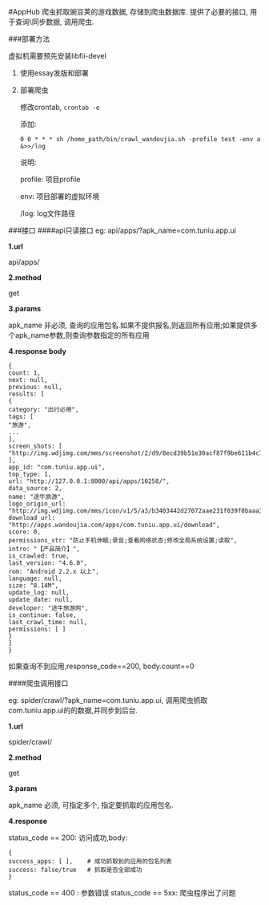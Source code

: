 #AppHub
爬虫抓取豌豆荚的游戏数据, 存储到爬虫数据库. 提供了必要的接口, 用于查询\同步数据, 调用爬虫.

###部署方法

虚拟机需要预先安装libfii-devel

1. 使用essay发版和部署
2. 部署爬虫

	修改crontab, `crontab -e`
	
	添加:
	
	`0 0 * * * sh /home_path/bin/crawl_wandoujia.sh -profile test -env a &>>/log`
	
	说明:
	
	profile:  项目profile
	
	env:  项目部署的虚拟环境
	
	/log:  log文件路径

###接口
####api只读接口
eg: api/apps/?apk_name=com.tuniu.app.ui

**1.url**

api/apps/

**2.method**

get

**3.params**

apk_name 非必须, 查询的应用包名.如果不提供报名,则返回所有应用;如果提供多个apk_name参数,则查询参数指定的所有应用

**4.response body**

	{
	count: 1,
	next: null,
	previous: null,
	results: [
	{
	category: "出行必用",
	tags: [
	"旅游",
	...
	],
	screen_shots: [
	"http://img.wdjimg.com/mms/screenshot/2/d9/8ecd39b51e30acf87f9be611b4c7ed92_320_533.jpeg",
	],
	app_id: "com.tuniu.app.ui",
	top_type: 1,
	url: "http://127.0.0.1:8000/api/apps/10258/",
	data_source: 2,
	name: "途牛旅游",
	logo_origin_url: "http://img.wdjimg.com/mms/icon/v1/5/a3/b3403442d27072aae231f039f0baaa35_256_256.png",
	download_url: "http://apps.wandoujia.com/apps/com.tuniu.app.ui/download",
	score: 0,
	permissions_str: "防止手机休眠;录音;查看网络状态;修改全局系统设置;读取",
	intro: "【产品简介】",
	is_crawled: true,
	last_version: "4.6.0",
	rom: "Android 2.2.x 以上",
	language: null,
	size: "8.14M",
	update_log: null,
	update_date: null,
	developer: "途牛旅游网",
	is_continue: false,
	last_crawl_time: null,
	permissions: [ ]
	}
	]
	}

如果查询不到应用,response_code==200, body.count==0

####爬虫调用接口

eg: spider/crawl/?apk_name=com.tuniu.app.ui, 调用爬虫抓取com.tuniu.app.ui的的数据,并同步到后台.

**1.url**

spider/crawl/

**2.method**

get

**3.param**

apk_name 必须, 可指定多个, 指定要抓取的应用包名.

**4.response**

status_code == 200: 访问成功,body:

	{
	success_apps: [ ],    # 成功抓取到的应用的包名列表
	success: false/true   # 抓取是否全部成功
	}

status_code == 400 : 参数错误
status_code == 5xx:  爬虫程序出了问题
